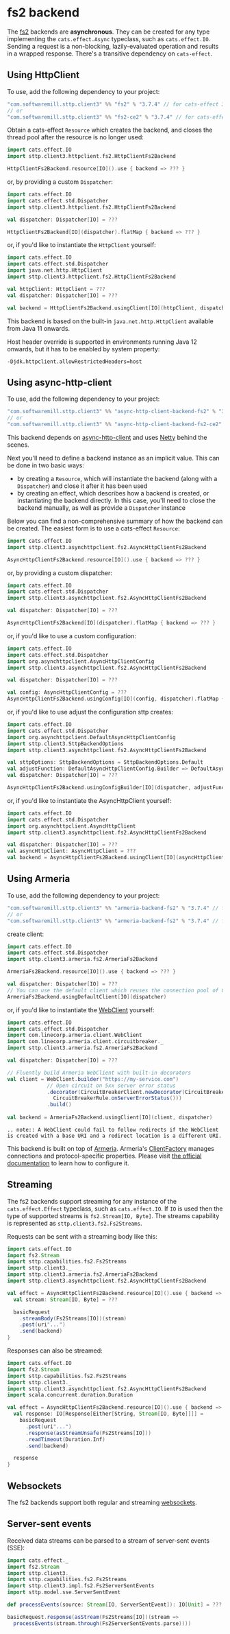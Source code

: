 # fs2 backend

The [fs2](https://github.com/functional-streams-for-scala/fs2) backends are **asynchronous**. They can be created for any type implementing the `cats.effect.Async` typeclass, such as `cats.effect.IO`. Sending a request is a non-blocking, lazily-evaluated operation and results in a wrapped response. There's a transitive dependency on `cats-effect`. 

## Using HttpClient

To use, add the following dependency to your project:

```scala
"com.softwaremill.sttp.client3" %% "fs2" % "3.7.4" // for cats-effect 3.x & fs2 3.x
// or 
"com.softwaremill.sttp.client3" %% "fs2-ce2" % "3.7.4" // for cats-effect 2.x & fs2 2.x
```

Obtain a cats-effect `Resource` which creates the backend, and closes the thread pool after the resource is no longer used:

```scala
import cats.effect.IO
import sttp.client3.httpclient.fs2.HttpClientFs2Backend

HttpClientFs2Backend.resource[IO]().use { backend => ??? }
```

or, by providing a custom `Dispatcher`:

```scala
import cats.effect.IO
import cats.effect.std.Dispatcher
import sttp.client3.httpclient.fs2.HttpClientFs2Backend

val dispatcher: Dispatcher[IO] = ???

HttpClientFs2Backend[IO](dispatcher).flatMap { backend => ??? }
```

or, if you'd like to instantiate the `HttpClient` yourself:

```scala
import cats.effect.IO
import cats.effect.std.Dispatcher
import java.net.http.HttpClient
import sttp.client3.httpclient.fs2.HttpClientFs2Backend

val httpClient: HttpClient = ???
val dispatcher: Dispatcher[IO] = ???

val backend = HttpClientFs2Backend.usingClient[IO](httpClient, dispatcher)
```

This backend is based on the built-in `java.net.http.HttpClient` available from Java 11 onwards.

Host header override is supported in environments running Java 12 onwards, but it has to be enabled by system property:

```
-Djdk.httpclient.allowRestrictedHeaders=host
```

## Using async-http-client

To use, add the following dependency to your project:

```scala
"com.softwaremill.sttp.client3" %% "async-http-client-backend-fs2" % "3.7.4" // for cats-effect 3.x & fs2 3.x
// or
"com.softwaremill.sttp.client3" %% "async-http-client-backend-fs2-ce2" % "3.7.4" // for cats-effect 2.x & fs2 2.x
```
 
This backend depends on [async-http-client](https://github.com/AsyncHttpClient/async-http-client) and uses [Netty](http://netty.io) behind the scenes.

Next you'll need to define a backend instance as an implicit value. This can be done in two basic ways:

* by creating a `Resource`, which will instantiate the backend (along with a `Dispatcher`) and close it after it has been used
* by creating an effect, which describes how a backend is created, or instantiating the backend directly. In this case, you'll need to close the backend manually, as well as provide a `Dispatcher` instance

Below you can find a non-comprehensive summary of how the backend can be created. The easiest form is to use a cats-effect `Resource`:

```scala
import cats.effect.IO
import sttp.client3.asynchttpclient.fs2.AsyncHttpClientFs2Backend

AsyncHttpClientFs2Backend.resource[IO]().use { backend => ??? }
```

or, by providing a custom dispatcher:

```scala
import cats.effect.IO
import cats.effect.std.Dispatcher
import sttp.client3.asynchttpclient.fs2.AsyncHttpClientFs2Backend

val dispatcher: Dispatcher[IO] = ???

AsyncHttpClientFs2Backend[IO](dispatcher).flatMap { backend => ??? }
```

or, if you'd like to use a custom configuration:

```scala
import cats.effect.IO
import cats.effect.std.Dispatcher
import org.asynchttpclient.AsyncHttpClientConfig
import sttp.client3.asynchttpclient.fs2.AsyncHttpClientFs2Backend

val dispatcher: Dispatcher[IO] = ???

val config: AsyncHttpClientConfig = ???
AsyncHttpClientFs2Backend.usingConfig[IO](config, dispatcher).flatMap { backend => ??? }
```

or, if you'd like to use adjust the configuration sttp creates:

```scala
import cats.effect.IO
import cats.effect.std.Dispatcher
import org.asynchttpclient.DefaultAsyncHttpClientConfig
import sttp.client3.SttpBackendOptions
import sttp.client3.asynchttpclient.fs2.AsyncHttpClientFs2Backend

val sttpOptions: SttpBackendOptions = SttpBackendOptions.Default  
val adjustFunction: DefaultAsyncHttpClientConfig.Builder => DefaultAsyncHttpClientConfig.Builder = ???
val dispatcher: Dispatcher[IO] = ???

AsyncHttpClientFs2Backend.usingConfigBuilder[IO](dispatcher, adjustFunction, sttpOptions).flatMap { backend => ??? }
```

or, if you'd like to instantiate the AsyncHttpClient yourself:

```scala
import cats.effect.IO
import cats.effect.std.Dispatcher
import org.asynchttpclient.AsyncHttpClient
import sttp.client3.asynchttpclient.fs2.AsyncHttpClientFs2Backend

val dispatcher: Dispatcher[IO] = ???
val asyncHttpClient: AsyncHttpClient = ???  
val backend = AsyncHttpClientFs2Backend.usingClient[IO](asyncHttpClient, dispatcher)
```

## Using Armeria

To use, add the following dependency to your project:

```scala
"com.softwaremill.sttp.client3" %% "armeria-backend-fs2" % "3.7.4" // for cats-effect 3.x & fs2 3.x
// or
"com.softwaremill.sttp.client3" %% "armeria-backend-fs2" % "3.7.4" // for cats-effect 2.x & fs2 2.x
```

create client:

```scala
import cats.effect.IO
import cats.effect.std.Dispatcher
import sttp.client3.armeria.fs2.ArmeriaFs2Backend

ArmeriaFs2Backend.resource[IO]().use { backend => ??? }

val dispatcher: Dispatcher[IO] = ???
// You can use the default client which reuses the connection pool of ClientFactory.ofDefault()
ArmeriaFs2Backend.usingDefaultClient[IO](dispatcher)
```

or, if you'd like to instantiate the [WebClient](https://armeria.dev/docs/client-http) yourself:

```scala
import cats.effect.IO
import cats.effect.std.Dispatcher
import com.linecorp.armeria.client.WebClient
import com.linecorp.armeria.client.circuitbreaker._
import sttp.client3.armeria.fs2.ArmeriaFs2Backend

val dispatcher: Dispatcher[IO] = ???

// Fluently build Armeria WebClient with built-in decorators
val client = WebClient.builder("https://my-service.com")
             // Open circuit on 5xx server error status
             .decorator(CircuitBreakerClient.newDecorator(CircuitBreaker.ofDefaultName(),
               CircuitBreakerRule.onServerErrorStatus()))
             .build()
             
val backend = ArmeriaFs2Backend.usingClient[IO](client, dispatcher)
```

```eval_rst
.. note:: A WebClient could fail to follow redirects if the WebClient is created with a base URI and a redirect location is a different URI.
```

This backend is built on top of [Armeria](https://armeria.dev/docs/client-http).
Armeria's [ClientFactory](https://armeria.dev/docs/client-factory) manages connections and protocol-specific properties.
Please visit [the official documentation](https://armeria.dev/docs/client-factory) to learn how to configure it.

## Streaming

The fs2 backends support streaming for any instance of the `cats.effect.Effect` typeclass, such as `cats.effect.IO`. If `IO` is used then the type of supported streams is `fs2.Stream[IO, Byte]`. The streams capability is represented as `sttp.client3.fs2.Fs2Streams`.

Requests can be sent with a streaming body like this:

```scala
import cats.effect.IO
import fs2.Stream
import sttp.capabilities.fs2.Fs2Streams
import sttp.client3._
import sttp.client3.armeria.fs2.ArmeriaFs2Backend
import sttp.client3.asynchttpclient.fs2.AsyncHttpClientFs2Backend

val effect = AsyncHttpClientFs2Backend.resource[IO]().use { backend =>
  val stream: Stream[IO, Byte] = ???

  basicRequest
    .streamBody(Fs2Streams[IO])(stream)
    .post(uri"...")
    .send(backend)
}
```

Responses can also be streamed:

```scala
import cats.effect.IO
import fs2.Stream
import sttp.capabilities.fs2.Fs2Streams
import sttp.client3._
import sttp.client3.asynchttpclient.fs2.AsyncHttpClientFs2Backend
import scala.concurrent.duration.Duration

val effect = AsyncHttpClientFs2Backend.resource[IO]().use { backend =>
  val response: IO[Response[Either[String, Stream[IO, Byte]]]] =
    basicRequest
      .post(uri"...")
      .response(asStreamUnsafe(Fs2Streams[IO]))
      .readTimeout(Duration.Inf)
      .send(backend)

  response
}
```

## Websockets

The fs2 backends support both regular and streaming [websockets](../websockets.md).

## Server-sent events

Received data streams can be parsed to a stream of server-sent events (SSE):

```scala
import cats.effect._
import fs2.Stream
import sttp.client3._
import sttp.capabilities.fs2.Fs2Streams
import sttp.client3.impl.fs2.Fs2ServerSentEvents
import sttp.model.sse.ServerSentEvent

def processEvents(source: Stream[IO, ServerSentEvent]): IO[Unit] = ???

basicRequest.response(asStream(Fs2Streams[IO])(stream => 
  processEvents(stream.through(Fs2ServerSentEvents.parse))))
```
